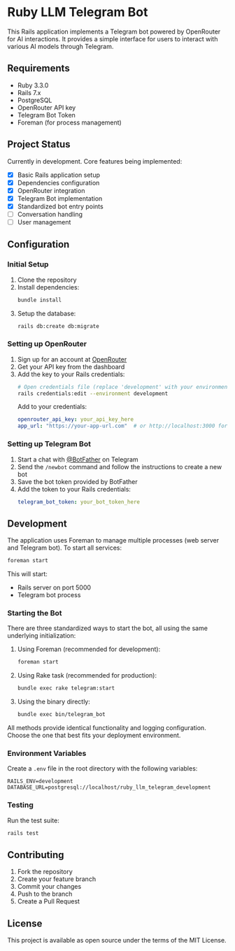 # Ruby LLM Telegram Bot

This Rails application implements a Telegram bot powered by OpenRouter for AI interactions. It provides a simple interface for users to interact with various AI models through Telegram.

## Requirements

* Ruby 3.3.0
* Rails 7.x
* PostgreSQL
* OpenRouter API key
* Telegram Bot Token
* Foreman (for process management)

## Project Status

Currently in development. Core features being implemented:
- [x] Basic Rails application setup
- [x] Dependencies configuration
- [x] OpenRouter integration
- [x] Telegram Bot implementation
- [x] Standardized bot entry points
- [ ] Conversation handling
- [ ] User management

## Configuration

### Initial Setup

1. Clone the repository
2. Install dependencies:
   ```bash
   bundle install
   ```
3. Setup the database:
   ```bash
   rails db:create db:migrate
   ```

### Setting up OpenRouter

1. Sign up for an account at [OpenRouter](https://openrouter.ai/settings/keys)
2. Get your API key from the dashboard
3. Add the key to your Rails credentials:
   ```bash
   # Open credentials file (replace 'development' with your environment)
   rails credentials:edit --environment development
   ```
   Add to your credentials:
   ```yaml
   openrouter_api_key: your_api_key_here
   app_url: "https://your-app-url.com"  # or http://localhost:3000 for development
   ```

### Setting up Telegram Bot

1. Start a chat with [@BotFather](https://t.me/botfather) on Telegram
2. Send the `/newbot` command and follow the instructions to create a new bot
3. Save the bot token provided by BotFather
4. Add the token to your Rails credentials:
   ```yaml
   telegram_bot_token: your_bot_token_here
   ```

## Development

The application uses Foreman to manage multiple processes (web server and Telegram bot). To start all services:
```bash
foreman start
```

This will start:
- Rails server on port 5000
- Telegram bot process

### Starting the Bot

There are three standardized ways to start the bot, all using the same underlying initialization:

1. Using Foreman (recommended for development):
   ```bash
   foreman start
   ```

2. Using Rake task (recommended for production):
   ```bash
   bundle exec rake telegram:start
   ```

3. Using the binary directly:
   ```bash
   bundle exec bin/telegram_bot
   ```

All methods provide identical functionality and logging configuration. Choose the one that best fits your deployment environment.

### Environment Variables

Create a `.env` file in the root directory with the following variables:
```
RAILS_ENV=development
DATABASE_URL=postgresql://localhost/ruby_llm_telegram_development
```

### Testing

Run the test suite:
```bash
rails test
```

## Contributing

1. Fork the repository
2. Create your feature branch
3. Commit your changes
4. Push to the branch
5. Create a Pull Request

## License

This project is available as open source under the terms of the MIT License.
